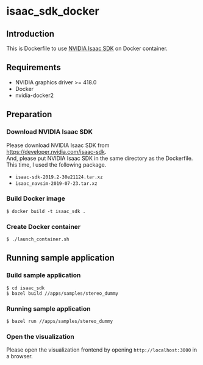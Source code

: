 # isaac_sdk_docker

## Introduction
This is Dockerfile to use [NVIDIA Isaac SDK](https://developer.nvidia.com/isaac-sdk) on Docker container.

## Requirements
* NVIDIA graphics driver >= 418.0
* Docker
* nvidia-docker2

## Preparation
### Download NVIDIA Isaac SDK
Please download NVIDIA Isaac SDK from <https://developer.nvidia.com/isaac-sdk>.  
And, please put NVIDIA Isaac SDK in the same directory as the Dockerfile.  
This time, I used the following package.

- `isaac-sdk-2019.2-30e21124.tar.xz`
- `isaac_navsim-2019-07-23.tar.xz`

### Build Docker image
```
$ docker build -t isaac_sdk .
```

### Create Docker container
```
$ ./launch_container.sh
```

## Running sample application
### Build sample application
```
$ cd isaac_sdk
$ bazel build //apps/samples/stereo_dummy
```

### Running sample application
```
$ bazel run //apps/samples/stereo_dummy
```

### Open the visualization
Please open the visualization frontend by opening `http://localhost:3000` in a browser.
